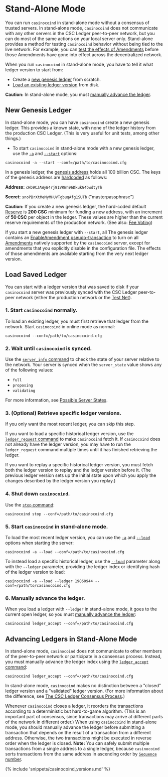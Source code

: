 # Stand-Alone Mode

You can run `casinocoind` in stand-alone mode without a consensus of trusted servers. In stand-alone mode, `casinocoind` does not communicate with any other servers in the CSC Ledger peer-to-peer network, but you can do most of the same actions on your local server only. Stand-alone provides a method for testing `casinocoind` behavior without being tied to the live network. For example, you can [test the effects of Amendments](concept-amendments.html#testing-amendments) before those Amendments have gone into effect across the decentralized network.

When you run `casinocoind` in stand-alone mode, you have to tell it what ledger version to start from:

* Create a [new genesis ledger](#new-genesis-ledger) from scratch.
* [Load an existing ledger version](#load-saved-ledger) from disk.

**Caution:** In stand-alone mode, you must [manually advance the ledger](#advancing-ledgers-in-stand-alone-mode).


## New Genesis Ledger

In stand-alone mode, you can have `casinocoind` create a new genesis ledger. This provides a known state, with none of the ledger history from the production CSC Ledger. (This is very useful for unit tests, among other things.)

* To start `casinocoind` in stand-alone mode with a new genesis ledger, use the [`-a`]() and [`--start`]() options:

```
casinocoind -a --start --conf=/path/to/casinocoind.cfg
```

In a genesis ledger, the [genesis address](concept-accounts.html#special-addresses) holds all 100 billion CSC. The keys of the genesis address are [hardcoded](https://github.com/casinocoin/casinocoind/blob/4.0.1/src/casinocoin/app/ledger/Ledger.cpp#L184) as follows:

**Address:** `cHb9CJAWyB4rj91VRWn96DkukG4bwdtyTh`

**Secret:** `snoPBrXtMeMyMHUVTgbuqAfg1SUTb` ("masterpassphrase")

**Caution:** If you create a new genesis ledger, the hard-coded default [Reserve](concept-reserves.html) is **200 CSC** minimum for funding a new address, with an increment of **50 CSC** per object in the ledger. These values are higher than the current reserve requirements of the production network. (See also: [Fee Voting](concept-fee-voting.html))

If you start a new genesis ledger with `--start`, all The genesis ledger contains an [EnableAmendment pseudo-transaction](reference-transaction-format.html#enableamendment) to turn on all [Amendments](concept-amendments.html) natively supported by the `casinocoind` server, except for amendments that you explicitly disable in the configuration file. The effects of those amendments are available starting from the very next ledger version.


## Load Saved Ledger

You can start with a ledger version that was saved to disk if your `casinocoind` server was previously synced with the CSC Ledger peer-to-peer network (either the production network or the [Test Net](tutorial-casinocoind-setup.html#parallel-networks)).

### 1. Start `casinocoind` normally.

To load an existing ledger, you must first retrieve that ledger from the network. Start `casinocoind` in online mode as normal:

```
casinocoind --conf=/path/to/casinocoind.cfg
```

### 2. Wait until `casinocoind` is synced.

Use the [`server_info` command](reference-casinocoind.html#server-info) to check the state of your server relative to the network. Your server is synced when the `server_state` value shows any of the following values:

* `full`
* `proposing`
* `validating`

For more information, see [Possible Server States](reference-casinocoind.html#possible-server-states).

### 3. (Optional) Retrieve specific ledger versions.

If you only want the most recent ledger, you can skip this step.

If you want to load a specific historical ledger version, use the [`ledger_request` command](reference-casinocoind.html#ledger-request) to make `casinocoind` fetch it. If `casinocoind` does not already have the ledger version, you may have to run the `ledger_request` command multiple times until it has finished retrieving the ledger.

If you want to replay a specific historical ledger version, you must fetch both the ledger version to replay and the ledger version before it. (The previous ledger version sets up the initial state upon which you apply the changes described by the ledger version you replay.)

### 4. Shut down `casinocoind`.

Use the [`stop` command](reference-casinocoind.html#stop):

```
casinocoind stop --conf=/path/to/casinocoind.cfg
```

### 5. Start `casinocoind` in stand-alone mode.

To load the most recent ledger version, you can use the [`-a`]() and [`--load`]() options when starting the server:

```
casinocoind -a --load --conf=/path/to/casinocoind.cfg
```

To instead load a specific historical ledger, use the [`--load`]() parameter along with the `--ledger` parameter, providing the ledger index or identifying hash of the ledger version to load:

```
casinocoind -a --load --ledger 19860944 --conf=/path/to/casinocoind.cfg
```

### 6. Manually advance the ledger.

When you load a ledger with `--ledger` in stand-alone mode, it goes to the current open ledger, so you must [manually advance the ledger](#advancing-ledgers-in-stand-alone-mode):

```
casinocoind ledger_accept --conf=/path/to/casinocoind.cfg
```


## Advancing Ledgers in Stand-Alone Mode

In stand-alone mode, `casinocoind` does not communicate to other members of the peer-to-peer network or participate in a consensus process. Instead, you must manually advance the ledger index using the [`ledger_accept` command](reference-casinocoind.html#ledger-accept):

```
casinocoind ledger_accept --conf=/path/to/casinocoind.cfg
```

In stand-alone mode, `casinocoind` makes no distinction between a "closed" ledger version and a "validated" ledger version. (For more information about the difference, see [The CSC Ledger Consensus Process](concept-consensus.html).)

Whenever `casinocoind` closes a ledger, it reorders the transactions according to a deterministic but hard-to-game algorithm. (This is an important part of consensus, since transactions may arrive at different parts of the network in different order.) When using `casinocoind` in stand-alone mode, you should manually advance the ledger before submitting a transaction that depends on the result of a transaction from a different address. Otherwise, the two transactions might be executed in reverse order when the ledger is closed. **Note:** You can safely submit multiple transactions from a single address to a single ledger, because `casinocoind` sorts transactions from the same address in ascending order by [`Sequence` number](reference-transaction-format.html#common-fields).

{% include 'snippets/casinocoind_versions.md' %}
